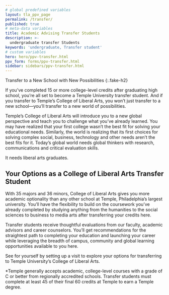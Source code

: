 ```yaml
---
# global predefined variables
layout: tla_ppv_page
permalink: /transfer/
published: true
# meta-data variables
title: Academic Advising Transfer Students
description: >-
  undergraduate transfer Students
keywords: 'undergraduate, Transfer student'  
# custom variables
hero: hero/ppv-transfer.html
ppv_form: forms/ppv-transfer.html
sidebar: sidebars/ppv-transfer.html
---
```

Transfer to a New School with New Possibilities
{:.fake-h2}

If you’ve completed 15 or more college-level credits after graduating high school, you’re all set to become a Temple University transfer student. And if you transfer to Temple’s College of Liberal Arts, you won’t just transfer to a new school—you’ll transfer to a new world of possibilities.

Temple’s College of Liberal Arts will introduce you to a new global perspective and teach you to challenge what you’ve already learned. You may have realized that your first college wasn’t the best fit for solving your educational needs. Similarly, the world is realizing that its first choices for solving complex social, business, technology and other needs aren’t the best fits for it. Today’s global world needs global thinkers with research, communications and critical evaluation skills.

It needs liberal arts graduates.

## Your Options as a College of Liberal Arts Transfer Student

With 35 majors and 36 minors, College of Liberal Arts gives you more academic optionality than any other school at Temple, Philadelphia’s largest university. You’ll have the flexibility to build on the coursework you’ve already completed by studying anything from the humanities to the social sciences to business to media arts after transferring your credits here.

Transfer students receive thoughtful evaluations from our faculty, academic advisors and career counselors. You’ll get recommendations for the straightest path to completing your education and launching your career while leveraging the breadth of campus, community and global learning opportunities available to you here.   

See for yourself by setting up a visit to explore your options for transferring to Temple University’s College of Liberal Arts.


*Temple generally accepts academic, college-level courses with a grade of C or better from regionally accredited schools. Transfer students must complete at least 45 of their final 60 credits at Temple to earn a Temple degree.
